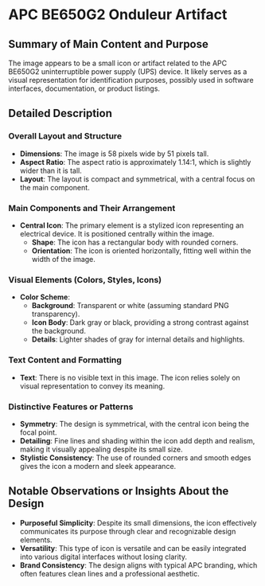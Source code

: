 # APC BE650G2 Onduleur Artifact

## Summary of Main Content and Purpose
The image appears to be a small icon or artifact related to the APC BE650G2 uninterruptible power supply (UPS) device. It likely serves as a visual representation for identification purposes, possibly used in software interfaces, documentation, or product listings.

## Detailed Description

### Overall Layout and Structure
- **Dimensions**: The image is 58 pixels wide by 51 pixels tall.
- **Aspect Ratio**: The aspect ratio is approximately 1.14:1, which is slightly wider than it is tall.
- **Layout**: The layout is compact and symmetrical, with a central focus on the main component.

### Main Components and Their Arrangement
- **Central Icon**: The primary element is a stylized icon representing an electrical device. It is positioned centrally within the image.
  - **Shape**: The icon has a rectangular body with rounded corners.
  - **Orientation**: The icon is oriented horizontally, fitting well within the width of the image.

### Visual Elements (Colors, Styles, Icons)
- **Color Scheme**:
  - **Background**: Transparent or white (assuming standard PNG transparency).
  - **Icon Body**: Dark gray or black, providing a strong contrast against the background.
  - **Details**: Lighter shades of gray for internal details and highlights.

### Text Content and Formatting
- **Text**: There is no visible text in this image. The icon relies solely on visual representation to convey its meaning.

### Distinctive Features or Patterns
- **Symmetry**: The design is symmetrical, with the central icon being the focal point.
- **Detailing**: Fine lines and shading within the icon add depth and realism, making it visually appealing despite its small size.
- **Stylistic Consistency**: The use of rounded corners and smooth edges gives the icon a modern and sleek appearance.

## Notable Observations or Insights About the Design
- **Purposeful Simplicity**: Despite its small dimensions, the icon effectively communicates its purpose through clear and recognizable design elements.
- **Versatility**: This type of icon is versatile and can be easily integrated into various digital interfaces without losing clarity.
- **Brand Consistency**: The design aligns with typical APC branding, which often features clean lines and a professional aesthetic.